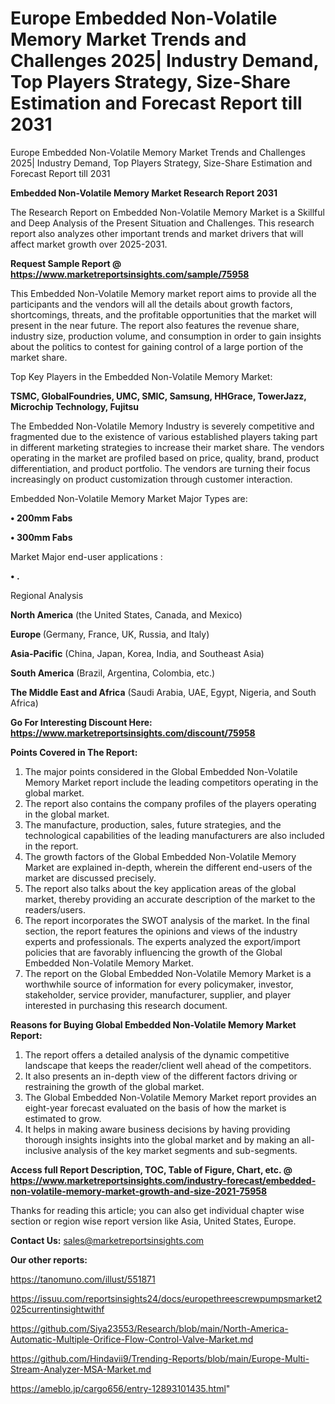 # Europe Embedded Non-Volatile Memory Market Trends and Challenges 2025| Industry Demand, Top Players Strategy, Size-Share Estimation and Forecast Report till 2031
 Europe Embedded Non-Volatile Memory Market Trends and Challenges 2025| Industry Demand, Top Players Strategy, Size-Share Estimation and Forecast Report till 2031

<strong>Embedded Non-Volatile Memory Market Research Report 2031</strong>

The Research Report on Embedded Non-Volatile Memory Market is a Skillful and Deep Analysis of the Present Situation and Challenges. This research report also analyzes other important trends and market drivers that will affect market growth over 2025-2031.

<strong>Request Sample Report @ <a href=https://www.marketreportsinsights.com/sample/75958>https://www.marketreportsinsights.com/sample/75958</a></strong>

This Embedded Non-Volatile Memory market report aims to provide all the participants and the vendors will all the details about growth factors, shortcomings, threats, and the profitable opportunities that the market will present in the near future. The report also features the revenue share, industry size, production volume, and consumption in order to gain insights about the politics to contest for gaining control of a large portion of the market share.

Top Key Players in the Embedded Non-Volatile Memory Market:

<strong>TSMC, GlobalFoundries, UMC, SMIC, Samsung, HHGrace, TowerJazz, Microchip Technology, Fujitsu</strong>

The Embedded Non-Volatile Memory Industry is severely competitive and fragmented due to the existence of various established players taking part in different marketing strategies to increase their market share. The vendors operating in the market are profiled based on price, quality, brand, product differentiation, and product portfolio. The vendors are turning their focus increasingly on product customization through customer interaction.

Embedded Non-Volatile Memory Market Major Types are:

<strong>• 200mm Fabs

• 300mm Fabs</strong>

Market Major end-user applications :

<strong>• .</strong>

Regional Analysis

</u><strong><b>North America</b></strong> (the United States, Canada, and Mexico)

<strong><b>Europe </b></strong>(Germany, France, UK, Russia, and Italy)

<strong><b>Asia-Pacific</b></strong> (China, Japan, Korea, India, and Southeast Asia)

<strong><b>South America</b></strong> (Brazil, Argentina, Colombia, etc.)

<strong><b>The Middle East and Africa</b></strong> (Saudi Arabia, UAE, Egypt, Nigeria, and South Africa)

<strong>Go For Interesting Discount Here: <a href=https://www.marketreportsinsights.com/discount/75958>https://www.marketreportsinsights.com/discount/75958</a></strong>

<strong>Points Covered in The Report:</strong>
<ol>
  <li>The major points considered in the Global Embedded Non-Volatile Memory Market report include the leading competitors operating in the global market.</li>
  <li>The report also contains the company profiles of the players operating in the global market.</li>
  <li>The manufacture, production, sales, future strategies, and the technological capabilities of the leading manufacturers are also included in the report.</li>
  <li>The growth factors of the Global Embedded Non-Volatile Memory Market are explained in-depth, wherein the different end-users of the market are discussed precisely.</li>
  <li>The report also talks about the key application areas of the global market, thereby providing an accurate description of the market to the readers/users.</li>
  <li>The report incorporates the SWOT analysis of the market. In the final section, the report features the opinions and views of the industry experts and professionals. The experts analyzed the export/import policies that are favorably influencing the growth of the Global Embedded Non-Volatile Memory Market.</li>
  <li>The report on the Global Embedded Non-Volatile Memory Market is a worthwhile source of information for every policymaker, investor, stakeholder, service provider, manufacturer, supplier, and player interested in purchasing this research document.</li>
</ol>
<strong>Reasons for Buying Global Embedded Non-Volatile Memory Market Report:</strong>

<ol>
  <li>The report offers a detailed analysis of the dynamic competitive landscape that keeps the reader/client well ahead of the competitors.</li>
  <li>It also presents an in-depth view of the different factors driving or restraining the growth of the global market.</li>
  <li>The Global Embedded Non-Volatile Memory Market report provides an eight-year forecast evaluated on the basis of how the market is estimated to grow.</li>
  <li>It helps in making aware business decisions by having providing thorough insights insights into the global market and by making an all-inclusive analysis of the key market segments and sub-segments.</li>
</ol>
<strong>Access full Report Description, TOC, Table of Figure, Chart, etc. @ <a href=https://www.marketreportsinsights.com/industry-forecast/embedded-non-volatile-memory-market-growth-and-size-2021-75958>https://www.marketreportsinsights.com/industry-forecast/embedded-non-volatile-memory-market-growth-and-size-2021-75958</a></strong>


Thanks for reading this article; you can also get individual chapter wise section or region wise report version like Asia, United States, Europe.

<strong>Contact Us:</strong>
sales@marketreportsinsights.com

<strong>Our other reports:</strong>

<a href=https://tanomuno.com/illust/551871>https://tanomuno.com/illust/551871</a>

<a href=https://issuu.com/reportsinsights24/docs/europethreescrewpumpsmarket2025currentinsightwithf>https://issuu.com/reportsinsights24/docs/europethreescrewpumpsmarket2025currentinsightwithf</a>

<a href=https://github.com/Siya23553/Research/blob/main/North-America-Automatic-Multiple-Orifice-Flow-Control-Valve-Market.md>https://github.com/Siya23553/Research/blob/main/North-America-Automatic-Multiple-Orifice-Flow-Control-Valve-Market.md</a>

<a href=https://github.com/Hindavii9/Trending-Reports/blob/main/Europe-Multi-Stream-Analyzer-MSA-Market.md>https://github.com/Hindavii9/Trending-Reports/blob/main/Europe-Multi-Stream-Analyzer-MSA-Market.md</a>

<a href=https://ameblo.jp/cargo656/entry-12893101435.html>https://ameblo.jp/cargo656/entry-12893101435.html</a>"
